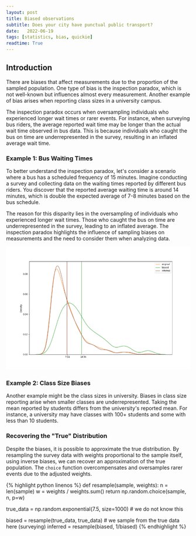 ```yaml
---
layout: post
title: Biased observations
subtitle: Does your city have punctual public transport?
date:   2022-06-19
tags: [statistics, bias, quickie]
readtime: True
---
```


## Introduction

There are biases that affect measurements due to the proportion of the sampled population. One type of bias is the inspection paradox, which is not well-known but influences almost every measurement. Another example of bias arises when reporting class sizes in a university campus.

The inspection paradox occurs when oversampling individuals who experienced longer wait times or rarer events. For instance, when surveying bus riders, the average reported wait time may be longer than the actual wait time observed in bus data. This is because individuals who caught the bus on time are underrepresented in the survey, resulting in an inflated average wait time.

### Example 1: Bus Waiting Times

To better understand the inspection paradox, let's consider a scenario where a bus has a scheduled frequency of 15 minutes. Imagine conducting a survey and collecting data on the waiting times reported by different bus riders. You discover that the reported average waiting time is around 14 minutes, which is double the expected average of 7-8 minutes based on the bus schedule.

The reason for this disparity lies in the oversampling of individuals who experienced longer wait times. Those who caught the bus on time are underrepresented in the survey, leading to an inflated average. The inspection paradox highlights the influence of sampling biases on measurements and the need to consider them when analyzing data.

![Biased Sampling](/assets/posts/bias/sampling.png)

### Example 2: Class Size Biases

Another example might be the class sizes in university. Biases in class size reporting arise when smaller classes are underrepresented. Taking the mean reported by students differs from the university's reported mean. For instance, a university may have classes with 100+ students and some with less than 10 students.

### Recovering the "True" Distribution

Despite the biases, it is possible to approximate the true distribution. By resampling the survey data with weights proportional to the sample itself, using inverse biases, we can recover an approximation of the true population. The `choice` function overcompensates and oversamples rarer events due to the adjusted weights.


{% highlight python linenos %}
def resample(sample, weights):
    n = len(sample)
    w = weights / weights.sum()
    return np.random.choice(sample, n, p=w)

true_data = np.random.exponential(7.5, size=1000) # we do not know this

biased = resample(true_data, true_data) # we sample from the true data here (surveying)
inferred = resample(biased, 1/biased)
{% endhighlight %}



